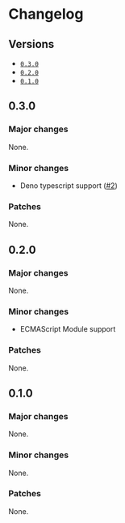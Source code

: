 # Changelog

## Versions

- [`0.3.0`](#030)
- [`0.2.0`](#020)
- [`0.1.0`](#010)

## 0.3.0

### Major changes

None.

### Minor changes

- Deno typescript support ([#2](https://github.com/aminnairi/javascript-jsonvalidator/pull/2))

### Patches

None.

## 0.2.0

### Major changes

None.

### Minor changes

- ECMAScript Module support

### Patches

None.

## 0.1.0

### Major changes

None.

### Minor changes

None.

### Patches

None.
